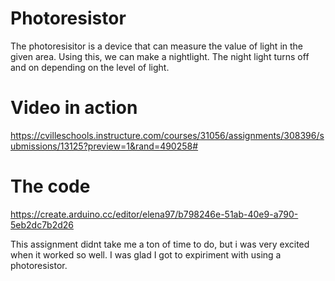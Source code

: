 # Photoresistor

The photoresisitor is a device that can measure the value of light in the given area. Using this, we can make a nightlight. The night light turns off and on depending on the level of light. 

# Video in action

https://cvilleschools.instructure.com/courses/31056/assignments/308396/submissions/13125?preview=1&rand=490258#

# The code

https://create.arduino.cc/editor/elena97/b798246e-51ab-40e9-a790-5eb2dc7b2d26

This assignment didnt take me a ton of time to do, but i was very excited when it worked so well. I was glad I got to expiriment with using a photoresistor. 
